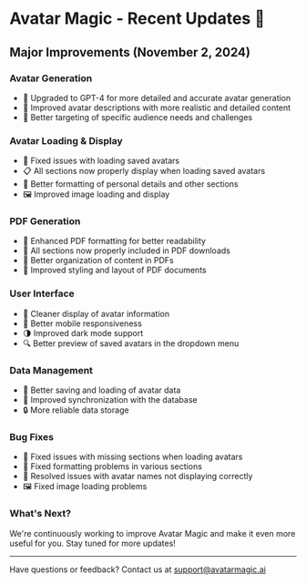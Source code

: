 # Avatar Magic - Recent Updates 🚀

## Major Improvements (November 2, 2024)

### Avatar Generation
- 🧠 Upgraded to GPT-4 for more detailed and accurate avatar generation
- 📝 Improved avatar descriptions with more realistic and detailed content
- 🎯 Better targeting of specific audience needs and challenges

### Avatar Loading & Display
- 🔄 Fixed issues with loading saved avatars
- 📋 All sections now properly display when loading saved avatars
- 🎨 Better formatting of personal details and other sections
- 🖼️ Improved image loading and display

### PDF Generation
- 📄 Enhanced PDF formatting for better readability
- 📑 All sections now properly included in PDF downloads
- 🎯 Better organization of content in PDFs
- 💅 Improved styling and layout of PDF documents

### User Interface
- 🎨 Cleaner display of avatar information
- 📱 Better mobile responsiveness
- 🌗 Improved dark mode support
- 🔍 Better preview of saved avatars in the dropdown menu

### Data Management
- 💾 Better saving and loading of avatar data
- 🔄 Improved synchronization with the database
- 🔒 More reliable data storage

### Bug Fixes
- 🐛 Fixed issues with missing sections when loading avatars
- 🔧 Fixed formatting problems in various sections
- 🎯 Resolved issues with avatar names not displaying correctly
- 🖼️ Fixed image loading problems

### What's Next?
We're continuously working to improve Avatar Magic and make it even more useful for you. Stay tuned for more updates!

---
Have questions or feedback? Contact us at support@avatarmagic.ai 